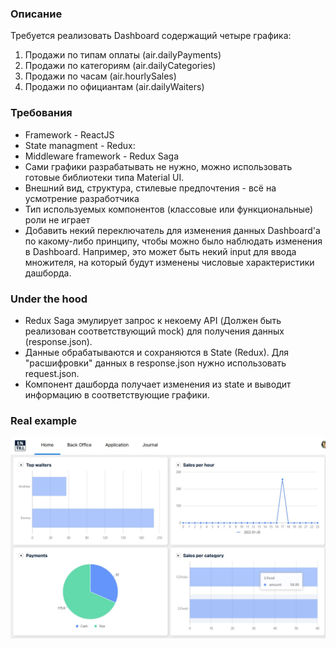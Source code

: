 ### Описание

Требуется реализовать Dashboard содержащий четыре графика:
 1. Продажи по типам оплаты (air.dailyPayments)
 2. Продажи по категориям (air.dailyCategories)
 3. Продажи по часам (air.hourlySales)
 4. Продажи по официантам (air.dailyWaiters)

### Требования
- Framework - ReactJS
- State managment - Redux: 
- Middleware framework - Redux Saga
- Сами графики разрабатывать не нужно, можно использовать готовые библиотеки типа Material UI.
- Внешний вид, структура, стилевые предпочтения - всё на усмотрение разработчика
- Тип используемых компонентов (классовые или функциональные) роли не играет
- Добавить некий переключатель для изменения данных Dashboard'a по какому-либо принципу, чтобы можно было наблюдать изменения в Dashboard. Например, это может быть некий input для ввода множителя, на который будут изменены числовые характеристики дашборда. 

### Under the hood

- Redux Saga эмулирует запрос к некоему API (Должен быть реализован соответствующий mock) для получения данных (response.json).
- Данные обрабатываются и сохраняются в State (Redux). Для "расшифровки" данных в response.json нужно использовать request.json.  
- Компонент дашборда получает изменения из state и выводит информацию в соответствующие графики.

### Real example

![Пример отображения](./example.jpg)